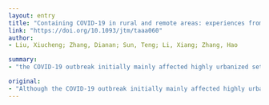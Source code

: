 ```yaml
---
layout: entry
title: "Containing COVID-19 in rural and remote areas: experiences from China"
link: "https://doi.org/10.1093/jtm/taaa060"
author:
- Liu, Xiucheng; Zhang, Dianan; Sun, Teng; Li, Xiang; Zhang, Hao

summary:
- "the COVID-19 outbreak initially mainly affected highly urbanized settings. Eventually it will reach rural and remote populations resulting in even worse outcomes due to the lack of access to testing, health care and slower implementation of nonpharmaceutical interventions. Here we describe the containment efforts in rural China. The containment effort in China has been halted. China has a poor population population. This is due to poor access to tests and health care. In rural China, the outbreak has been blamed for the outbreak mainly affects rural and rural areas. It initially affected urbanized."

original:
- "Although the COVID-19 outbreak initially mainly affected highly urbanized settings, eventually it will reach rural and remote populations resulting in even worse outcomes due to the lack of access to testing, health care and slower implementation of nonpharmaceutical interventions. Here we describe the containment efforts in rural China."
---
```


